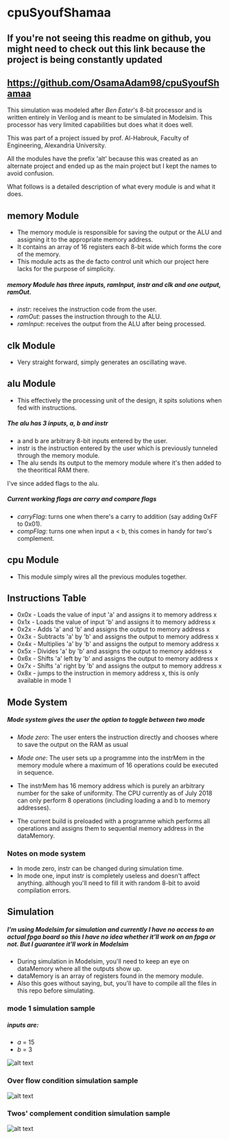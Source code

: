 # cpuSyoufShamaa

## If you're not seeing this readme on github, you might need to check out this link because the project is being constantly updated
## https://github.com/OsamaAdam98/cpuSyoufShamaa

This simulation was modeled after *Ben Eater*'s 8-bit processor and is written entirely in Verilog
and is meant to be simulated in Modelsim.
This processor has very limited capabilities but does what it does well.

This was part of a project issued by prof. Al-Habrouk, Faculty of Engineering, Alexandria University.

All the modules have the prefix 'alt' because this was created as an alternate project
and ended up as the main project but I kept the names to avoid confusion.

What follows is a detailed description of what every module is and what it does.

## memory Module

* The memory module is responsible for saving the output or the ALU and assigning it
to the appropriate memory address.
* It contains an array of 16 registers each 8-bit wide which forms the core of the memory.
* This module acts as the de facto control unit which our project here lacks for the purpose
of simplicity.

##### memory Module has three inputs, ramInput, instr and clk and one output, ramOut.
* *instr*: receives the instruction code from the user.
* *ramOut*: passes the instruction through to the ALU.
* *ramInput*: receives the output from the ALU after being processed.

## clk Module

* Very straight forward, simply generates an oscillating wave.

## alu Module

* This effectively the processing unit of the design, it spits solutions when fed with instructions.

##### The alu has 3 inputs, a, b and instr
* a and b are arbitrary 8-bit inputs entered by the user.
* instr is the instruction entered by the user which is previously tunneled through the memory module.
* The alu sends its output to the memory module where it's then added to the theoritical RAM there.

I've since added flags to the alu.

##### Current working flags are carry and compare flags
* *carryFlag*: turns one when there's a carry to addition (say adding 0xFF to 0x01).
* *compFlag*: turns one when input a < b, this comes in handy for two's complement.

## cpu Module

* This module simply wires all the previous modules together.

## Instructions Table

* 0x0x - Loads the value of input 'a' and assigns it to memory address x
* 0x1x - Loads the value of input 'b' and assigns it to memory address x
* 0x2x - Adds 'a' and 'b' and assigns the output to memory address x
* 0x3x - Subtracts 'a' by 'b' and assigns the output to memory address x
* 0x4x - Multiplies 'a' by 'b' and assigns the output to memory address x
* 0x5x - Divides 'a' by 'b' and assigns the output to memory address x
* 0x6x - Shifts 'a' left by 'b' and assigns the output to memory address x
* 0x7x - Shifts 'a' right by 'b' and assigns the output to memory address x
* 0x8x - jumps to the instruction in memory address x, this is only available in mode 1


## Mode System

##### Mode system gives the user the option to toggle between two mode

* *Mode zero*: The user enters the instruction directly and chooses where to save the output on the RAM as usual
* *Mode one*: The user sets up a programme into the instrMem in the memory module where a maximum of 16 operations 
could be executed in sequence.


* The instrMem has 16 memory address which is purely an arbitrary number for the sake of uniformity. The CPU currently as of July 2018 can only perform 8 operations (including loading a and b to memory addresses).
* The current build is preloaded with a programme which performs all operations and assigns them to sequential memory address in the dataMemory.

### Notes on mode system

* In mode zero, instr can be changed during simulation time.
* In mode one, input instr is completely useless and doesn't affect anything. although you'll need to fill it with random 8-bit to avoid
compilation errors.

## Simulation

##### I'm using Modelsim for simulation and currently I have no access to an actual fpga board so this I have no idea whether it'll work on an fpga or not. But I guarantee it'll work in Modelsim

* During simulation in Modelsim, you'll need to keep an eye on dataMemory where all the outputs show up.
* dataMemory is an array of registers found in the memory module.
* Also this goes without saying, but, you'll have to compile all the files in this repo before simulating.

### mode 1 simulation sample

##### inputs are:
* *a* = 15
* *b* = 3

![alt text](https://github.com/OsamaAdam98/cpuSyoufShamaa/blob/master/modeOne.png)
### Over flow condition simulation sample
![alt text](https://github.com/OsamaAdam98/cpuSyoufShamaa/blob/master/overflowCond.png)
### Twos' complement condition simulation sample
![alt text](https://github.com/OsamaAdam98/cpuSyoufShamaa/blob/master/twoscompCond.png)
